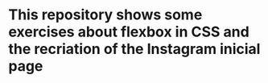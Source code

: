 # This repository shows some exercises about flexbox in CSS and the recriation of the Instagram inicial page

